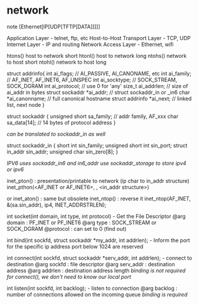 # network
note
[Ethernet[IP[UDP[TFTP[DATA]]]]]

Application Layer - telnet, ftp, etc
Host-to-Host Transport Layer - TCP, UDP
Internet Layer - IP and routing
Network Access Layer - Ethernet, wifi

htons() host to network short
htonl() host to network long
ntohs() network to host short
ntohl() network to host long

struct addrinfo{
    int             ai_flags;       // AI_PASSIVE, AI_CANONAME, etc
    int             ai_family;      // AF_INET, AF_INET6, AF_UNSPEC
    int             ai_socktype;  // SOCK_STREAM, SOCK_DGRAM
    int             ai_protocol;    // use 0 for 'any'
    size_t          ai_addrlen;     // size of ai_addr in bytes
    struct sockaddr *ai_addr;       // struct sockaddr_in or _in6
    char            *ai_canonname;  // full canonical hostname
    struct addrinfo *ai_next;       // linked list, next node
}

struct sockaddr {
    unsigned short  sa_family;      // addr family, AF_xxx
    char            sa_data[14];    // 14 bytes of protocol address
}

*can be translated to sockaddr_in as well*

struct sockaddr_in {
    short int           sin_family;
    unsigned short int  sin_port;
    struct in_addr      sin_addr;
    unsigned char       sin_zero[8];
}

*IPV6 uses sockaddr_in6 and in6_addr*
*use sockaddr_storage to store ipv4 or ipv6*

inet_pton() : presentation/printable to network (ip char to in_addr structure)
inet_pthon(<AF_INET or AF_INET6>, <IP in char>, <in_addr structure>)

or inet_aton() : same but obsolete
inet_ntop() : reverse it
inet_ntop(AF_INET, &(sa.sin_addr), ip4, INET_ADDRSTRLEN);

int socket(int domain, int type, int protocol) - Get the File Descriptor
@arg domain : PF_INET or PF_INET6
@arg type : SOCK_STREAM or SOCK_DGRAM
@protocol : can set to 0 (find out) 

int bind(int sockfd, struct sockaddr *my_addr, int addrlen); - Inform the port for the specific ip address
port below 1024 are reserved

int connect(int sockfd, struct sockaddr *serv_addr, int addrlen); - connect to destination
@arg sockfd : file descriptor
@arg serv_addr : destination address
@arg addrlen : destination address length
*binding is not required for connect(), we don't need to know our local port*

int listen(int sockfd, int backlog); - listen to connection
@arg backlog : number of connections allowed on the incoming queue
*binding is required*





